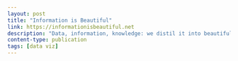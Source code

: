 ```yaml
---
layout: post
title: "Information is Beautiful"
link: https://informationisbeautiful.net
description: "Data, information, knowledge: we distil it into beautiful, useful graphics & diagrams."
content-type: publication
tags: [data viz]
---
```

